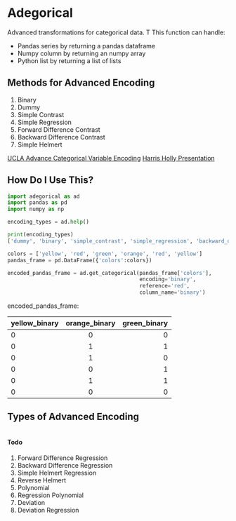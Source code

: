 # Adegorical
Advanced transformations for categorical data. T
This function can handle:
* Pandas series by returning a pandas dataframe
* Numpy column by returning an numpy array
* Python list by returning a list of lists

## Methods for Advanced Encoding
1. Binary
2. Dummy
3. Simple Contrast
4. Simple Regression
5. Forward Difference Contrast
6. Backward Difference Contrast
7. Simple Helmert

[UCLA Advance Categorical Variable Encoding](http://www.ats.ucla.edu/stat/sas/webbooks/reg/chapter5/sasreg5.htm)
[Harris Holly Presentation](http://slideplayer.com/slide/6307838/)

## How Do I Use This?
```python
import adegorical as ad
import pandas as pd
import numpy as np

encoding_types = ad.help()

print(encoding_types)
['dummy', 'binary', 'simple_contrast', 'simple_regression', 'backward_difference_contrast', 'forward_difference_contrast', 'simple_helmert']

colors = ['yellow', 'red', 'green', 'orange', 'red', 'yellow']
pandas_frame = pd.DataFrame({'colors':colors})

encoded_pandas_frame = ad.get_categorical(pandas_frame['colors'],
                                          encoding='binary',
                                          reference='red',
                                          column_name='binary')
```

encoded_pandas_frame:

| yellow_binary | orange_binary | green_binary |
| ------------- |:-------------:| ------------:|
| 0 | 0 | 0 |
| 0 | 1 | 1 |
| 0 | 1 | 0 |
| 0 | 0 | 1 |
| 0 | 1 | 1 |
| 0 | 0 | 0 |

## Types of Advanced Encoding
```python

```

#### Todo
1. Forward Difference Regression
2. Backward Difference Regression
3. Simple Helmert Regression
4. Reverse Helmert
5. Polynomial
6. Regression Polynomial
7. Deviation
8. Deviation Regression
